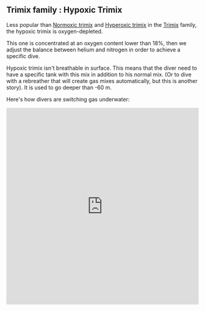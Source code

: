 ## Trimix family : Hypoxic Trimix
Less popular than [Normoxic trimix](Normoxic%20trimix.md) and [Hyperoxic trimix](Hyperoxic%20trimix.md) in the [Trimix](Trimix.md) family, the hypoxic trimix is oxygen-depleted.

This one is concentrated at an oxygen content lower than 18%, then we adjust the balance between helium and nitrogen in order to achieve a specific dive.

Hypoxic trimix isn't breathable in surface. This means that the diver need to have a specific tank with this mix in addition to his normal mix. \(Or to dive with a rebreather that will create gas mixes automatically, but this is another story\). It is used to go deeper than -60 m.

Here's how divers are switching gas underwater:

<iframe width="100%" height="515" src="https://www.youtube.com/embed/ATfl-ou2_Yc" frameborder="0" allow="accelerometer; autoplay; clipboard-write; encrypted-media; gyroscope; picture-in-picture" allowfullscreen></iframe>